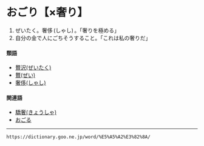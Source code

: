 # おごり【×奢り】

1. ぜいたく。奢侈 (しゃし) 。「奢りを極める」
2. 自分の金で人にごちそうすること。「これは私の奢りだ」
    

#### 類語

-   [贅沢(ぜいたく)](https://dictionary.goo.ne.jp/word/%E8%B4%85%E6%B2%A2/#jn-122216)
-   [贅(ぜい)](https://dictionary.goo.ne.jp/word/%E8%B4%85_%28%E3%81%9C%E3%81%84%29/#jn-120910)
-   [奢侈(しゃし)](https://dictionary.goo.ne.jp/word/%E5%A5%A2%E4%BE%88/#jn-102111)

#### 関連語

-   [驕奢(きょうしゃ)](https://dictionary.goo.ne.jp/word/%E9%A9%95%E5%A5%A2/#jn-56345)
-   [おごる](https://dictionary.goo.ne.jp/word/%E5%A5%A2%E3%82%8B/#jn-30707)

---
`https://dictionary.goo.ne.jp/word/%E5%A5%A2%E3%82%8A/`